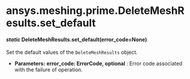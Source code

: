 # ansys.meshing.prime.DeleteMeshResults.set_default

<a id="ansys.meshing.prime.DeleteMeshResults.set_default"></a>

#### *static* DeleteMeshResults.set_default(error_code=None)

Set the default values of the `DeleteMeshResults` object.

* **Parameters:**
  **error_code: ErrorCode, optional**
  : Error code associated with the failure of operation.

<!-- !! processed by numpydoc !! -->
